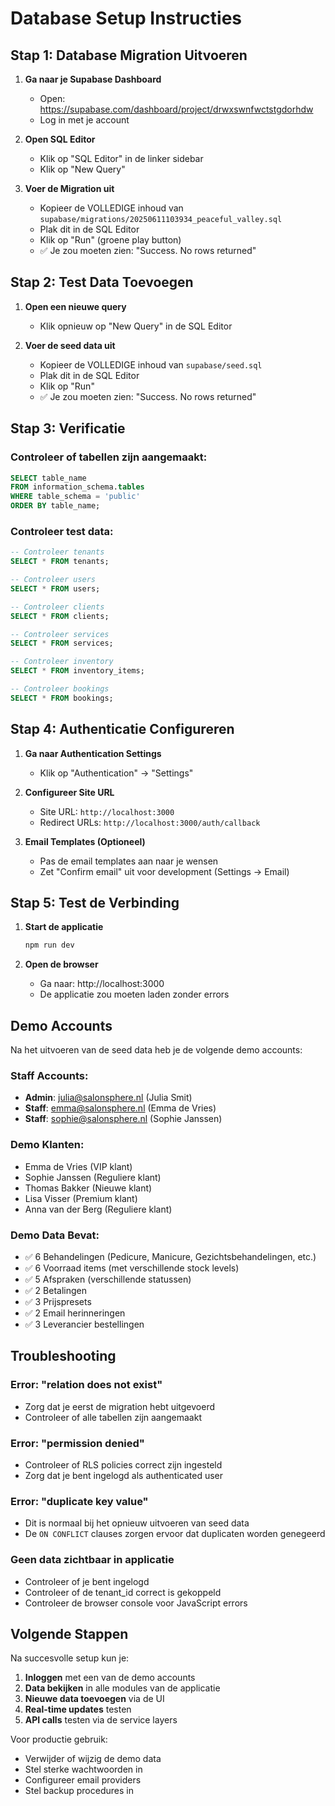 # Database Setup Instructies

## Stap 1: Database Migration Uitvoeren

1. **Ga naar je Supabase Dashboard**
   - Open: https://supabase.com/dashboard/project/drwxswnfwctstgdorhdw
   - Log in met je account

2. **Open SQL Editor**
   - Klik op "SQL Editor" in de linker sidebar
   - Klik op "New Query"

3. **Voer de Migration uit**
   - Kopieer de VOLLEDIGE inhoud van `supabase/migrations/20250611103934_peaceful_valley.sql`
   - Plak dit in de SQL Editor
   - Klik op "Run" (groene play button)
   - ✅ Je zou moeten zien: "Success. No rows returned"

## Stap 2: Test Data Toevoegen

1. **Open een nieuwe query**
   - Klik opnieuw op "New Query" in de SQL Editor

2. **Voer de seed data uit**
   - Kopieer de VOLLEDIGE inhoud van `supabase/seed.sql`
   - Plak dit in de SQL Editor
   - Klik op "Run"
   - ✅ Je zou moeten zien: "Success. No rows returned"

## Stap 3: Verificatie

### Controleer of tabellen zijn aangemaakt:
```sql
SELECT table_name 
FROM information_schema.tables 
WHERE table_schema = 'public' 
ORDER BY table_name;
```

### Controleer test data:
```sql
-- Controleer tenants
SELECT * FROM tenants;

-- Controleer users
SELECT * FROM users;

-- Controleer clients
SELECT * FROM clients;

-- Controleer services
SELECT * FROM services;

-- Controleer inventory
SELECT * FROM inventory_items;

-- Controleer bookings
SELECT * FROM bookings;
```

## Stap 4: Authenticatie Configureren

1. **Ga naar Authentication Settings**
   - Klik op "Authentication" → "Settings"

2. **Configureer Site URL**
   - Site URL: `http://localhost:3000`
   - Redirect URLs: `http://localhost:3000/auth/callback`

3. **Email Templates (Optioneel)**
   - Pas de email templates aan naar je wensen
   - Zet "Confirm email" uit voor development (Settings → Email)

## Stap 5: Test de Verbinding

1. **Start de applicatie**
   ```bash
   npm run dev
   ```

2. **Open de browser**
   - Ga naar: http://localhost:3000
   - De applicatie zou moeten laden zonder errors

## Demo Accounts

Na het uitvoeren van de seed data heb je de volgende demo accounts:

### Staff Accounts:
- **Admin**: julia@salonsphere.nl (Julia Smit)
- **Staff**: emma@salonsphere.nl (Emma de Vries)
- **Staff**: sophie@salonsphere.nl (Sophie Janssen)

### Demo Klanten:
- Emma de Vries (VIP klant)
- Sophie Janssen (Reguliere klant)
- Thomas Bakker (Nieuwe klant)
- Lisa Visser (Premium klant)
- Anna van der Berg (Reguliere klant)

### Demo Data Bevat:
- ✅ 6 Behandelingen (Pedicure, Manicure, Gezichtsbehandelingen, etc.)
- ✅ 6 Voorraad items (met verschillende stock levels)
- ✅ 5 Afspraken (verschillende statussen)
- ✅ 2 Betalingen
- ✅ 3 Prijspresets
- ✅ 2 Email herinneringen
- ✅ 3 Leverancier bestellingen

## Troubleshooting

### Error: "relation does not exist"
- Zorg dat je eerst de migration hebt uitgevoerd
- Controleer of alle tabellen zijn aangemaakt

### Error: "permission denied"
- Controleer of RLS policies correct zijn ingesteld
- Zorg dat je bent ingelogd als authenticated user

### Error: "duplicate key value"
- Dit is normaal bij het opnieuw uitvoeren van seed data
- De `ON CONFLICT` clauses zorgen ervoor dat duplicaten worden genegeerd

### Geen data zichtbaar in applicatie
- Controleer of je bent ingelogd
- Controleer of de tenant_id correct is gekoppeld
- Controleer de browser console voor JavaScript errors

## Volgende Stappen

Na succesvolle setup kun je:
1. **Inloggen** met een van de demo accounts
2. **Data bekijken** in alle modules van de applicatie
3. **Nieuwe data toevoegen** via de UI
4. **Real-time updates** testen
5. **API calls** testen via de service layers

Voor productie gebruik:
- Verwijder of wijzig de demo data
- Stel sterke wachtwoorden in
- Configureer email providers
- Stel backup procedures in